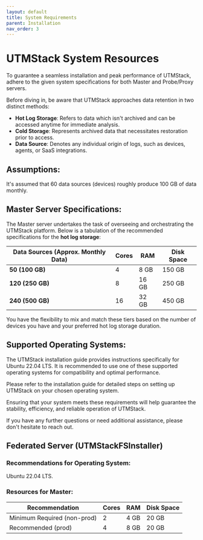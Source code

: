 ```yaml
---
layout: default
title: System Requirements
parent: Installation
nav_order: 3
---
```


# UTMStack System Resources

To guarantee a seamless installation and peak performance of UTMStack, adhere to the given system specifications for both Master and Probe/Proxy servers.

Before diving in, be aware that UTMStack approaches data retention in two distinct methods:

* **Hot Log Storage**: Refers to data which isn't archived and can be accessed anytime for immediate analysis.
* **Cold Storage**: Represents archived data that necessitates restoration prior to access.
* **Data Source**: Denotes any individual origin of logs, such as devices, agents, or SaaS integrations.

## Assumptions:

It's assumed that 60 data sources (devices) roughly produce 100 GB of data monthly.

## Master Server Specifications:

The Master server undertakes the task of overseeing and orchestrating the UTMStack platform. Below is a tabulation of the recommended specifications for the **hot log storage**:

| Data Sources (Approx. Monthly Data) | Cores | RAM   | Disk Space |
| ----------------------------------- | ------| ------| -----------|
| **50 (100 GB)**                     | 4     | 8 GB  | 150 GB    |
| **120 (250 GB)**                    | 8     | 16 GB | 250 GB    |
| **240 (500 GB)**                    | 16    | 32 GB | 450 GB    |

You have the flexibility to mix and match these tiers based on the number of devices you have and your preferred hot log storage duration.

## Supported Operating Systems:

The UTMStack installation guide provides instructions specifically for Ubuntu 22.04 LTS. It is recommended to use one of these supported operating systems for compatibility and optimal performance.

Please refer to the installation guide for detailed steps on setting up UTMStack on your chosen operating system.

Ensuring that your system meets these requirements will help guarantee the stability, efficiency, and reliable operation of UTMStack.

If you have any further questions or need additional assistance, please don't hesitate to reach out.

## Federated Server (UTMStackFSInstaller)

### Recommendations for Operating System:
Ubuntu  22.04 LTS.

### Resources for Master:

| Recommendation                | Cores | RAM   | Disk Space |
| ----------------------------- | ----- | ----- | ---------- |
| Minimum Required (non-prod)   | 2     | 4 GB  | 20 GB      |
| Recommended (prod)            | 4     | 8 GB  | 20 GB      |